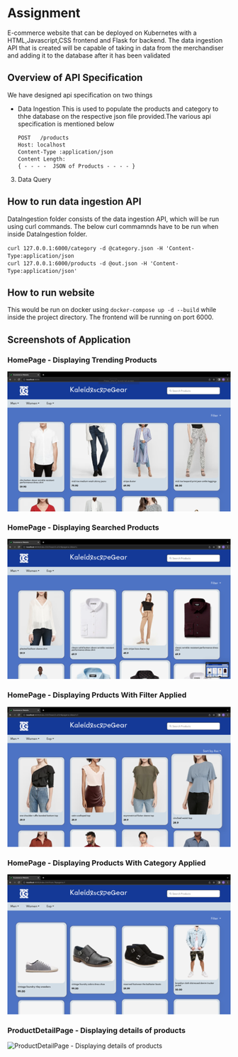 # Assignment
E-commerce website that can be deployed on Kubernetes with a HTML,Javascript,CSS frontend and Flask for backend. 
The data ingestion API that is created will be capable of taking in data from the merchandiser and adding it to the 
database after it has been validated


## Overview of API Specification 
We have designed api specification on two things
- Data Ingestion
   This is used to populate the products and category to thhe database on the respective json file provided.The various api specification is mentioned below
  ```
  POST   /products
  Host: localhost
  Content-Type :application/json
  Content Length: 
  { - - - -  JSON of Products - - - - }
  ```
3. Data Query


## How to run data ingestion API

DataIngestion folder consists of the data ingestion API, which will be run using curl commands. The below curl commamnds have to be run when inside DataIngestion folder. 

  `curl 127.0.0.1:6000/category -d @category.json -H 'Content-Type:application/json`<br>
  `curl 127.0.0.1:6000/products -d @out.json -H 'Content-Type:application/json'`


## How to run website
This would be run on docker using `docker-compose up -d --build` while inside the project directory. The frontend will be running on port 6000. 


## Screenshots of Application

### HomePage - Displaying Trending Products
![HomePage - Displaying Trending Products](Project/Documentation/ProductPageTrending.png)

### HomePage - Displaying Searched Products
![HomePage - Displaying Searched Products](Project/Documentation/ProductPageSearch.png)

### HomePage - Displaying Prducts With Filter Applied
![HomePage - Displaying Prducts With Filter Applied](Project/Documentation/ProductPageWithFilterApplied.png)

### HomePage - Displaying Products With Category Applied
![HomePage - Displaying Products With Category Applied](Project/Documentation/ProductPageCategory.png)

### ProductDetailPage - Displaying details of products
![ProductDetailPage - Displaying details of products](Project/Documetation/ProdductDetailPage.png)
